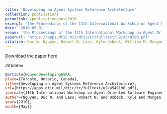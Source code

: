 ```yaml
---
title: 'Developing an Agent Systems Reference Architecture'
collection: publications
permalink: /publication/aose2010
excerpt: 'the Proceedings of the 11th International Workshop on Agent Oriented Software Engineering, May 2010'
date: '2010-05-01'
venue: 'the Proceedings of the 11th International Workshop on Agent Oriented Software Engineering, May 2010'
paperurl: 'https://apps.dtic.mil/dtic/tr/fulltext/u2/a549190.pdf'
citation: Duc N. Nguyen, Robert N. Lass, Kyle Usbeck, William M. Mongan, Christopher T. Cannon, William C. Regli, Israel Mayk and Todd Urness. Developing an Agent Systems Reference Architecture.  The Proceedings of the 11th International Workshop on Agent Oriented Software Engineering, May 2010.
---
```


Download the paper [here](https://apps.dtic.mil/dtic/tr/fulltext/u2/a549190.pdf)

##bibtex
```bibtex
@article{NguyenDevelopingASRA, 
place={Toronto, Ontario, Canada}, 
title={Developing an Agent Systems Reference Architecture}, 
url={https://apps.dtic.mil/dtic/tr/fulltext/u2/a549190.pdf}, 
journal={11th International Workshop on Agent Oriented Software Engineering}, 
author={Nguyen, Duc N. and Lass, Robert N. and Usbeck, Kyle and Mongan, William M. and Cannon, Christopher T. and Regli, William C. and Mayk, Israel and Urness, Todd}, 
year={2010}, 
month={May}}
```